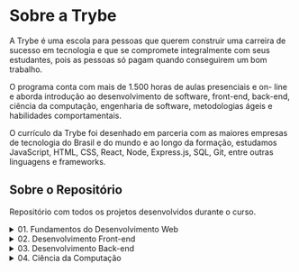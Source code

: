 # **Sobre a Trybe**

A Trybe é uma escola para pessoas que querem construir uma carreira de sucesso em tecnologia e que se compromete integralmente com seus estudantes, pois as pessoas só pagam quando conseguirem um bom trabalho.

O programa conta com mais de 1.500 horas de aulas presenciais e on- line e aborda introdução ao desenvolvimento de software, front-end, back-end, ciência da computação, engenharia de software, metodologias ágeis e habilidades comportamentais.

O currículo da Trybe foi desenhado em parceria com as maiores empresas de tecnologia do Brasil e do mundo e ao longo da formação, estudamos JavaScript, HTML, CSS, React, Node, Express.js, SQL, Git, entre outras linguagens e frameworks.

## **Sobre o Repositório**

Repositório com todos os projetos desenvolvidos durante o curso.

  <details>
    <summary>01. Fundamentos do Desenvolvimento Web</summary>
    <table>
      <tr>
        <td colspan="2" align="center">
          <strong>Bloco 01:</strong> Unix, Bash e Shell Script
        </td>
      </tr>
      <tr>
        <td>:ballot_box_with_check:</td>
        <td><s><em><strong>03:</strong> Setup</em></s></td>
      </tr>
      <tr>
        <td>:ballot_box_with_check:</td>
        <td><s><em><strong>03:</strong> Fundamentos do Desenvolvimento Web</em></s></td>
      </tr>
      <tr>
        <td>:ballot_box_with_check:</td>
        <td><s><em><strong>03:</strong> Introdução - Unix & Shell</em></s></td>
      </tr>
      <tr>
        <td>:ballot_box_with_check:</td>
        <td><s><em><strong>03:</strong> Unix & Bash - Parte 1</em></s></td>
      </tr>
      <tr>
        <td>:ballot_box_with_check:</td>
        <td><s><em><strong>04:</strong> Unix & Bash - Parte 2</em></s></td>
      </tr>
      <tr>
        <td colspan="2" align="center">
          <strong>Bloco 02:</strong> Git, GitHub e Internet
        </td>
      </tr>
      <tr>
        <td>:black_square_button:</td>
        <td><strong>01:</strong> Git & GitHub - O que é e para que serve</td>
      </tr>
      <tr>
        <td>:black_square_button:</td>
        <td><strong>02:</strong> Git & GitHub - Entendendo os comandos</td>
      </tr>
      <tr>
        <td>:black_square_button:</td>
        <td><strong>03:</strong> Internet - Entendendo como ela funciona</td>
      </tr>
      <tr>
        <td colspan="2" align="center">
          <strong>Bloco 03:</strong> Introdução à HTML e CSS
        </td>
      </tr>
      <tr>
        <td>:ballot_box_with_check:</td>
        <td><s><em><strong>01:</strong> Introdução - HTML & CSS</em></s></td>
      </tr>
      <tr>
        <td>:black_square_button:</td>
        <td><strong>01:</strong> HTML & CSS - Estruturas de página</td>
      </tr>
      <tr>
        <td>:black_square_button:</td>
        <td><strong>02:</strong> HTML & CSS - Primeiros passos em CSS</td>
      </tr>
      <tr>
        <td>:black_square_button:</td>
        <td><strong>03:</strong> HTML & CSS - Seletores e posicionamento</td>
      </tr>
      <tr>
        <td>:black_square_button:</td>
        <td><strong>04:</strong> HTML Semântico</td>
      </tr>
      <tr>
        <td>:ballot_box_with_check:</td>
        <td><s><em><strong>05:</strong> Projeto - Lessons Learned</em></s></td>
      </tr>
      <tr>
        <td colspan="2" align="center">
          <strong>Bloco 04:</strong> Introdução à JavaScript e Lógica de Programação
        </td>
      </tr>
      <tr>
        <td>:ballot_box_with_check:</td>
        <td><s><em><strong>01:</strong> Introdução - JavaScript</em></s></td>
      </tr>
      <tr>
        <td>:black_square_button:</td>
        <td><strong>01:</strong> JavaScript - Primeiros passos</td>
      </tr>
      <tr>
        <td>:black_square_button:</td>
        <td><strong>02:</strong> JavaScript - Array e loop For</td>
      </tr>
      <tr>
        <td>:black_square_button:</td>
        <td><strong>03:</strong> JavaScript - Lógica de Programação e Algoritmos</td>
      </tr>
      <tr>
        <td>:black_square_button:</td>
        <td><strong>04:</strong> JavaScript - Objetos e funções</td>
      </tr>
      <tr>
        <td>:ballot_box_with_check:</td>
        <td><s><em><strong>05:</strong> Projeto - Playground Functions</em></s></td>
      </tr>
      <tr>
        <td colspan="2" align="center">
          <strong>Bloco 05:</strong> JavaScript: DOM, Eventos e Web Storage
        </td>
      </tr>
      <tr>
        <td>:black_square_button:</td>
        <td><strong>01:</strong> JavaScript - DOM e seletores</td>
      </tr>
      <tr>
        <td>:black_square_button:</td>
        <td><strong>02:</strong> JavaScript - Trabalhando com elementos</td>
      </tr>
      <tr>
        <td>:black_square_button:</td>
        <td><strong>03:</strong> JavaScript - Eventos</td>
      </tr>
      <tr>
        <td>:black_square_button:</td>
        <td><strong>04:</strong> JavaScript - Web Storage</td>
      </tr>
      <tr>
        <td>:ballot_box_with_check:</td>
        <td><s><em><strong>05:</strong> Fundamentos - JavaScript - Projetos</em></s></td>
      </tr>
      <tr>
        <td>:ballot_box_with_check:</td>
        <td><s><em><strong>05:</strong> Projeto - Arte com Pixels</em></s></td>
      </tr>
      <tr>
        <td>:ballot_box_with_check:</td>
        <td><s><em><strong>06:</strong> Projeto - Lista de tarefas</em></s></td>
      </tr>
      <tr>
        <td>:ballot_box_with_check:</td>
        <td><s><em><strong>07:</strong> (Bônus) Projeto - Meme Generator</em></s></td>
      </tr>
      <tr>
        <td>:ballot_box_with_check:</td>
        <td><s><em><strong>08:</strong> (Bônus) Projeto - Adivinhe a Cor</em></s></td>
      </tr>
      <tr>
        <td>:ballot_box_with_check:</td>
        <td><s><em><strong>08:</strong> (Bônus) Projeto - Carta Misteriosa</em></s></td>
      </tr>
      <tr>
        <td colspan="2" align="center">
          <strong>Bloco 06:</strong> HTML e CSS: Forms, Flexbox e Responsivo
        </td>
      </tr>
      <tr>
        <td>:black_square_button:</td>
        <td><strong>01:</strong> HTML & CSS - Forms</td>
      </tr>
      <tr>
        <td>:black_square_button:</td>
        <td><strong>02:</strong> Bibliotecas JavaScript e Frameworks CSS</td>
      </tr>
      <tr>
        <td>:ballot_box_with_check:</td>
        <td><s><em><strong>03:</strong> Introdução - CSS Flexbox</em></s></td>
      </tr>
      <tr>
        <td>:black_square_button:</td>
        <td><strong>03:</strong> CSS Flexbox - Parte 1</td>
      </tr>
      <tr>
        <td>:ballot_box_with_check:</td>
        <td><s><em><strong>04:</strong> CSS Flexbox - Parte 2</em></s></td>
      </tr>
      <tr>
        <td>:black_square_button:</td>
        <td><strong>05:</strong> CSS Responsivo - Mobile First</td>
      </tr>
      <tr>
        <td>:ballot_box_with_check:</td>
        <td><s><em><strong>06:</strong> Projeto - Página inicial do Facebook</em></s></td>
      </tr>
      <tr>
        <td colspan="2" align="center">
          <strong>Bloco 07:</strong> Introdução à JavaScript ES6 e Testes Unitários
        </td>
      </tr>
      <tr>
        <td>:ballot_box_with_check:</td>
        <td><s><em><strong>01:</strong> JavaScript ES6 - let, const, arrow functions e template literals</em></s></td>
      </tr>
      <tr>
        <td>:ballot_box_with_check:</td>
        <td><s><em><strong>02:</strong> JavaScript ES6 - Objects</em></s></td>
      </tr>
      <tr>
        <td>:ballot_box_with_check:</td>
        <td><s><em><strong>03:</strong> Testes unitários em JavaScript</em></s></td>
      </tr>
      <tr>
        <td>:ballot_box_with_check:</td>
        <td><s><em><strong>04:</strong> Projeto - JavaScript Testes Unitários</em></s></td>
      </tr>
      <tr>
        <td colspan="2" align="center">
          <strong>Bloco 08:</strong> Higher Order Functions do JavaScript ES6
        </td>
      </tr>
      <tr>
        <td>:ballot_box_with_check:</td>
        <td><s><em><strong>01:</strong> JavaScript ES6 - Higher Order Functions - forEach, find, some, every, sort</em></s></td>
      </tr>
      <tr>
        <td>:ballot_box_with_check:</td>
        <td><s><em><strong>02:</strong> JavaScript ES6 - Higher Order Functions - map e filter</em></s></td>
      </tr>
      <tr>
        <td>:ballot_box_with_check:</td>
        <td><s><em><strong>03:</strong> JavaScript ES6 - Higher Order Functions - reduce</em></s></td>
      </tr>
      <tr>
        <td>:ballot_box_with_check:</td>
        <td><s><em><strong>04:</strong> JavaScript ES6 - spread operator, parâmetro rest, destructuring e mais</em></s></td>
      </tr>
      <tr>
        <td>:ballot_box_with_check:</td>
        <td><s><em><strong>05:</strong> Projeto - Zoo functions</em></s></td>
      </tr>
      <tr>
        <td colspan="2" align="center">
          <strong>Bloco 09:</strong> JavaScript Assíncrono e Promises
        </td>
      </tr>
      <tr>
        <td>:ballot_box_with_check:</td>
        <td><s><em><strong>01:</strong> JavaScript Assíncrono e Callbacks</em></s></td>
      </tr>
      <tr>
        <td>:ballot_box_with_check:</td>
        <td><s><em><strong>02:</strong> JavaScript Promises</em></s></td>
      </tr>
      <tr>
        <td>:ballot_box_with_check:</td>
        <td><s><em><strong>03:</strong> Projeto - Carrinho de Compras</em></s></td>
      </tr>
      <tr>
        <td colspan="2" align="center">
          <strong>Bloco 10:</strong> Testes automatizados com Jest
        </td>
      </tr>
      <tr>
        <td>:ballot_box_with_check:</td>
        <td><s><em><strong>01:</strong> Primeiros passos no Jest</em></s></td>
      </tr>
      <tr>
        <td>:ballot_box_with_check:</td>
        <td><s><em><strong>02:</strong> Jest - Testes Assíncronos</em></s></td>
      </tr>
      <tr>
        <td>:black_square_button:</td>
        <td><strong>03:</strong> Jest - Simulando comportamentos</td>
      </tr>
      <tr>
        <td>:black_square_button:</td>
        <td><strong>04:</strong> Projeto - Jest Assíncrono e Mocking</td>
      </tr>
    </table>
</details>
<details>
  <summary>02. Desenvolvimento Front-end</summary>
  <table>
    <tr>
      <td colspan="2" align="center">
        <strong>Bloco 11:</strong> Introdução à React
      </td>
    </tr>
    <tr>
      <td>:black_square_button:</td>
      <td><strong>01:</strong> Introdução - Front-end</td>
    </tr>
    <tr>
      <td>:black_square_button:</td>
      <td><strong>01:</strong> Introdução - React</td>
    </tr>
    <tr>
      <td>:black_square_button:</td>
      <td><strong>01:</strong> 'Hello, world!' no React!
      </td>
    </tr>
    <tr>
      <td>:black_square_button:</td>
      <td><strong>02:</strong> Componentes React</td>
    </tr>
    <tr>
      <td>:black_square_button:</td>
      <td><strong>03:</strong> Projeto - Movie Cards Library
      </td>
    </tr>
    <tr>
      <td colspan="2" align="center">
        <strong>Bloco 12:</strong> Componentes com Estado, Eventos e Formulários com
        React
      </td>
    </tr>
    <tr>
      <td>:black_square_button:</td>
      <td>01:</strong> Componentes com estado e eventos</td>
    </tr>
    <tr>
      <td>:black_square_button:</td>
      <td>02:</strong> Formulários no React</td>
    </tr>
    <tr>
      <td>:black_square_button:</td>
      <td>03:</strong> Projeto - Movie Cards Library Stateful</td>
    </tr>
    <tr>
      <td colspan="2" align="center">
        <strong>Bloco 13:</strong> Ciclo de Vida de Componentes e React Router
      </td>
    </tr>
    <tr>
      <td>:black_square_button:</td>
      <td>01:</strong> Ciclo de vida de componentes</td>
    </tr>
    <tr>
      <td>:black_square_button:</td>
      <td>02:</strong> React Router</td>
    </tr>
    <tr>
      <td>:black_square_button:</td>
      <td>03:</strong> Projeto - Movie Cards Library CRUD</td>
    </tr>
    <tr>
      <td colspan="2" align="center">
        <strong>Bloco 14:</strong> Metodologias Ágeis
      </td>
    </tr>
    <tr>
      <td>:black_square_button:</td>
      <td>01:</strong> Metodologias Ágeis</td>
    </tr>
    <tr>
      <td>:black_square_button:</td>
      <td>02:</strong> Projeto - Frontend Online Store</td>
    </tr>
    <tr>
      <td colspan="2" align="center">
        <strong>Bloco 15:</strong> Testes automatizados com React Testing Library
      </td>
    </tr>
    <tr>
      <td>:black_square_button:</td>
      <td>01:</strong> RTL - Primeiros passos</td>
    </tr>
    <tr>
      <td>:black_square_button:</td>
      <td>02:</strong> RTL - Mocks e Inputs</td>
    </tr>
    <tr>
      <td>:black_square_button:</td>
      <td>03:</strong> RTL - Testando React Router</td>
    </tr>
    <tr>
      <td>:black_square_button:</td>
      <td>04:</strong> Projeto - Testes em React</td>
    </tr>
    <tr>
      <td colspan="2" align="center">
        <strong>Bloco 16:</strong> Gerenciamento de estado com Redux
      </td>
    </tr>
    <tr>
      <td>:black_square_button:</td>
      <td>01:</strong> Introdução ao Redux - O estado global da aplicação</td>
    </tr>
    <tr>
      <td>:black_square_button:</td>
      <td>02:</strong> Usando o Redux no React</td>
    </tr>
    <tr>
      <td>:black_square_button:</td>
      <td>03:</strong> Usando o Redux no React - Prática</td>
    </tr>
    <tr>
      <td>:black_square_button:</td>
      <td>04:</strong> Usando o Redux no React - Actions Assíncronas</td>
    </tr>
    <tr>
      <td>:black_square_button:</td>
      <td>05:</strong> Testes em React-Redux</td>
    </tr>
    <tr>
      <td>:black_square_button:</td>
      <td>06:</strong> Projeto - Trybe Wallet</td>
    </tr>
    <tr>
      <td colspan="2" align="center">
        <strong>Bloco 17:</strong> Projeto Jogo de Trivia
      </td>
    </tr>
    <tr>
      <td>:black_square_button:</td>
      <td>01:</strong> Projeto - Jogo de Trivia</td>
    </tr>
    <tr>
      <td colspan="2" align="center">
        <strong>Bloco 18:</strong> Context API e React Hooks
      </td>
    </tr>
    <tr>
      <td>:black_square_button:</td>
      <td>01:</strong> Context API do React</td>
    </tr>
    <tr>
      <td>:black_square_button:</td>
      <td>02:</strong> React Hooks - useState e useContext</td>
    </tr>
    <tr>
      <td>:black_square_button:</td>
      <td>03:</strong> React Hooks - useEffect e Hooks customizados</td>
    </tr>
    <tr>
      <td>:black_square_button:</td>
      <td>04:</strong> Projeto - StarWars Datatable com Context API e Hooks</td>
    </tr>
    <tr>
      <td colspan="2" align="center">
        <strong>Bloco 19:</strong> Projeto App de Receitas
      </td>
    </tr>
    <tr>
      <td>:black_square_button:</td>
      <td>01:</strong> Projeto - App de Receitas</td>
    </tr>
  </table>
</details>
<details>
  <summary>03. Desenvolvimento Back-end</summary>
  <table>
    <tr>
      <td colspan="2" align="center">
        <strong>Bloco 20:</strong> Introdução à SQL
      </td>
    </tr>
    <tr>
      <td>:black_square_button:</td>
      <td>01:</strong> Introdução - Back-end</td>
    </tr>
    <tr>
      <td>:black_square_button:</td>
      <td>01:</strong> Introdução - Bancos de dados relacionais</td>
    </tr>
    <tr>
      <td>:black_square_button:</td>
      <td>01:</strong> Banco de dados SQL</td>
    </tr>
    <tr>
      <td>:black_square_button:</td>
      <td>02:</strong> Encontrando dados em um banco de dados</td>
    </tr>
    <tr>
      <td>:black_square_button:</td>
      <td>03:</strong> Filtrando dados de forma específica</td>
    </tr>
    <tr>
      <td>:black_square_button:</td>
      <td>04:</strong> Manipulando tabelas</td>
    </tr>
    <tr>
      <td>:black_square_button:</td>
      <td>05:</strong> Projeto - All For One</td>
    </tr>
    <tr>
      <td colspan="2" align="center">
        <strong>Bloco 21:</strong> Funções SQL, Joins e Subqueries
      </td>
    </tr>
    <tr>
      <td>:black_square_button:</td>
      <td>01:</strong> Funções mais usadas no SQL</td>
    </tr>
    <tr>
      <td>:black_square_button:</td>
      <td>02:</strong> Descomplicando JOINs, UNIONs e Subqueries</td>
    </tr>
    <tr>
      <td>:black_square_button:</td>
      <td>03:</strong> Stored Routines & Stored Functions</td>
    </tr>
    <tr>
      <td>:black_square_button:</td>
      <td>04:</strong> Projeto - Vocabulary Booster</td>
    </tr>
    <tr>
      <td colspan="2" align="center">
        <strong>Bloco 22:</strong> Normalização e Modelagem de Banco de Dados
      </td>
    </tr>
    <tr>
      <td>:black_square_button:</td>
      <td>01:</strong> Transformando ideias em um modelo de banco de dados</td>
    </tr>
    <tr>
      <td>:black_square_button:</td>
      <td>02:</strong> Normalização, Formas Normais e Dumps</td>
    </tr>
    <tr>
      <td>:black_square_button:</td>
      <td>03:</strong> Transformando ideias em um modelo de banco de dados -Parte 2</td>
    </tr>
    <tr>
      <td>:black_square_button:</td>
      <td>04:</strong> Projeto - One For All</td>
    </tr>
    <tr>
      <td colspan="2" align="center">
        <strong>Bloco 23:</strong> Introdução ao MongoDB
      </td>
    </tr>
    <tr>
      <td>:black_square_button:</td>
      <td>01:</strong> Introdução - NoSQL</td>
    </tr>
    <tr>
      <td>:black_square_button:</td>
      <td>01:</strong> MongoDB - Introdução</td>
    </tr>
    <tr>
      <td>:black_square_button:</td>
      <td>02:</strong> Filter Operators</td>
    </tr>
    <tr>
      <td>:black_square_button:</td>
      <td>03:</strong> Projeto - Data Flights</td>
    </tr>
    <tr>
      <td colspan="2" align="center">
        <strong>Bloco 24:</strong> MongoDB: Updates Simples e Complexos
      </td>
    </tr>
    <tr>
      <td>:black_square_button:</td>
      <td>01:</strong> Updates Simples</td>
    </tr>
    <tr>
      <td>:black_square_button:</td>
      <td>02:</strong> Updates Complexos - Arrays - Parte 1</td>
    </tr>
    <tr>
      <td>:black_square_button:</td>
      <td>03:</strong> Updates Complexos - Arrays - Parte 2</td>
    </tr>
    <tr>
      <td>:black_square_button:</td>
      <td>04:</strong> Projeto - Commerce</td>
    </tr>
    <tr>
      <td colspan="2" align="center">
        <strong>Bloco 25:</strong> MongoDB: Aggregation Framework
      </td>
    </tr>
    <tr>
      <td>:black_square_button:</td>
      <td>01:</strong> Aggregation Framework - Parte 1</td>
    </tr>
    <tr>
      <td>:black_square_button:</td>
      <td>02:</strong> Aggregation Framework - Parte 2</td>
    </tr>
    <tr>
      <td>:black_square_button:</td>
      <td>03:</strong> Projeto - Aggregations</td>
    </tr>
    <tr>
      <td colspan="2" align="center">
        <strong>Bloco 26:</strong> Introdução ao desenvolvimento Web com NodeJS
      </td>
    </tr>
    <tr>
      <td>:black_square_button:</td>
      <td>01:</strong> Intro - NodeJS</td>
    </tr>
    <tr>
      <td>:black_square_button:</td>
      <td>01:</strong> NodeJS - Introdução</td>
    </tr>
    <tr>
      <td>:black_square_button:</td>
      <td>02:</strong> NodeJS - Fluxo Assíncrono</td>
    </tr>
    <tr>
      <td>:black_square_button:</td>
      <td>03:</strong> NodeJS - Arquitetura</td>
    </tr>
    <tr>
      <td>:black_square_button:</td>
      <td>04:</strong> Express: HTTP com Node.js</td>
    </tr>
    <tr>
      <td>:black_square_button:</td>
      <td>05:</strong> Práticando Express</td>
    </tr>
    <tr>
      <td>:black_square_button:</td>
      <td>06:</strong> Projeto - Crush Manager</td>
    </tr>
    <tr>
      <td colspan="2" align="center">
        <strong>Bloco 27:</strong> NodeJS: Camada de Serviço e Arquitetura Rest e Restful
      </td>
    </tr>
    <tr>
      <td>:black_square_button:</td>
      <td>01:</strong> Introdução - Arquitetura de Software</td>
    </tr>
    <tr>
      <td>:black_square_button:</td>
      <td>01:</strong> Arquitetura de Software - Camada de Model</td>
    </tr>
    <tr>
      <td>:black_square_button:</td>
      <td>02:</strong> Arquitetura de Software - Camada de Controller e Service</td>
    </tr>
    <tr>
      <td>:black_square_button:</td>
      <td>03:</strong> Arquitetura web - Rest e Restful</td>
    </tr>
    <tr>
      <td>:black_square_button:</td>
      <td>04:</strong> Projeto - Store Manager</td>
    </tr>
    <tr>
      <td colspan="2" align="center">
        <strong>Bloco 28:</strong> Autenticação e Upload de Arquivos
      </td>
    </tr>
    <tr>
      <td>:black_square_button:</td>
      <td>01:</strong> NodeJS - JWT - (JSON Web Token)</td>
    </tr>
    <tr>
      <td>:black_square_button:</td>
      <td>02:</strong> NodeJS - Upload de arquivos com Multer</td>
    </tr>
    <tr>
      <td>:black_square_button:</td>
      <td>03:</strong> Projeto - Cookmaster</td>
    </tr>
    <tr>
      <td colspan="2" align="center">
        <strong>Bloco 29:</strong> Deployment
      </td>
    </tr>
    <tr>
      <td>:black_square_button:</td>
      <td>01:</strong> Introdução - Deploy</td>
    </tr>
    <tr>
      <td>:black_square_button:</td>
      <td>01:</strong> Infraestrutura - Deploy com Heroku</td>
    </tr>
    <tr>
      <td>:black_square_button:</td>
      <td>02:</strong> Deploy - Gerenciadores de Processos</td>
    </tr>
    <tr>
      <td>:black_square_button:</td>
      <td>03:</strong> Projeto - Stranger Things</td>
    </tr>
    <tr>
      <td colspan="2" align="center">
        <strong>Bloco 30:</strong> Projeto Trybeer
      </td>
    </tr>
    <tr>
      <td>:black_square_button:</td>
      <td>01:</strong> Projeto - Trybeer</td>
    </tr>
    <tr>
      <td>:black_square_button:</td>
      <td>Bloco 31:</strong> Arquitetura: SOLID e ORM</td>
    </tr>
    <tr>
      <td>:black_square_button:</td>
      <td>01:</strong> Arquitetura - Princípios SOLID</td>
    </tr>
    <tr>
      <td>:black_square_button:</td>
      <td>02:</strong> ORM - Interface da aplicação com o banco de dados</td>
    </tr>
    <tr>
      <td>:black_square_button:</td>
      <td>03:</strong> ORM - Associations</td>
    </tr>
    <tr>
      <td>:black_square_button:</td>
      <td>04:</strong> Boas práticas na escrita de testes</td>
    </tr>
    <tr>
      <td>:black_square_button:</td>
      <td>05:</strong> Projeto - API de Blogs</td>
    </tr>
    <tr>
      <td colspan="2" align="center">
        <strong>Bloco 32:</strong> Sockets
      </td>
    </tr>
    <tr>
      <td>:black_square_button:</td>
      <td>01:</strong> Arquitetura de Software - Camada de View</td>
    </tr>
    <tr>
      <td>:black_square_button:</td>
      <td>02:</strong> Sockets - TCP/UDP & NET</td>
    </tr>
    <tr>
      <td>:black_square_button:</td>
      <td>03:</strong> Sockets - Socket.io</td>
    </tr>
    <tr>
      <td>:black_square_button:</td>
      <td>04:</strong> Projeto - Webchat</td>
    </tr>
    <tr>
      <td colspan="2" align="center">
        <strong>Bloco 33:</strong> Projeto Trybeer II
      </td>
    </tr>
    <tr>
      <td>:black_square_button:</td>
      <td>01:</strong> Projeto - Trybeer v2</td>
    </tr>
  </table>
</details>
<details>
  <summary>04. Ciência da Computação</summary>
  <table>
    <tr>
      <td colspan="2" align="center">
        <strong>Bloco 34:</strong> Arquitetura de Computadores e Redes
      </td>
    </tr>
    <tr>
      <td>:black_square_button:</td>
      <td>01:</strong> Introdução - Ciência da Computação</td>
    </tr>
    <tr>
      <td>:black_square_button:</td>
      <td>01:</strong> Arquitetura de Computadores</td>
    </tr>
    <tr>
      <td>:black_square_button:</td>
      <td>02:</strong> Arquitetura de redes</td>
    </tr>
    <tr>
      <td>:black_square_button:</td>
      <td>03:</strong> Redes de computadores, ferramentas e segurança</td>
    </tr>
    <tr>
      <td>:black_square_button:</td>
      <td>04:</strong> Projeto - Explorando os protocolos</td>
    </tr>
    <tr>
      <td colspan="2" align="center">
        <strong>Bloco 35:</strong> Introdução à Python e Raspagem de Dados da Web
      </td>
    </tr>
    <tr>
      <td>:black_square_button:</td>
      <td>01:</strong> Aprendendo Python</td>
    </tr>
    <tr>
      <td>:black_square_button:</td>
      <td>02:</strong> Entrada e Saída de Dados</td>
    </tr>
    <tr>
      <td>:black_square_button:</td>
      <td>03:</strong> Raspagem de Dados</td>
    </tr>
    <tr>
      <td>:black_square_button:</td>
      <td>04:</strong> Testes</td>
    </tr>
    <tr>
      <td>:black_square_button:</td>
      <td>05:</strong> Projeto - Tech news</td>
    </tr>
    <tr>
      <td colspan="2" align="center">
        <strong>Bloco 36:</strong> Programação Orientada a Objetos e Padrões de
        Projeto
      </td>
    </tr>
    <tr>
      <td>:black_square_button:</td>
      <td>01:</strong> Introdução à programação orientada a objetos</td>
    </tr>
    <tr>
      <td>:black_square_button:</td>
      <td>02:</strong> Programação orientada a objetos na prática</td>
    </tr>
    <tr>
      <td>:black_square_button:</td>
      <td>03:</strong> Padrões de projeto</td>
    </tr>
    <tr>
      <td>:black_square_button:</td>
      <td>04:</strong> Projeto - Relatórios de Estoque</td>
    </tr>
    <tr>
      <td colspan="2" align="center">
        <strong>Bloco 37:</strong> Algoritmos e Estrutura de Dados
      </td>
    </tr>
    <tr>
      <td>:black_square_button:</td>
      <td>01:</strong> Estrutura de Dados I - Arrays</td>
    </tr>
    <tr>
      <td>:black_square_button:</td>
      <td>02:</strong> Estrutura de Dados I - Complexidade de Algoritmos</td>
    </tr>
    <tr>
      <td>:black_square_button:</td>
      <td>03:</strong> Recursividade e Estratégias para solução de problemas</td>
    </tr>
    <tr>
      <td>:black_square_button:</td>
      <td>04:</strong> Algoritmos de ordenação e busca</td>
    </tr>
    <tr>
      <td>:black_square_button:</td>
      <td>05:</strong> Projeto - Algoritmos</td>
    </tr>
    <tr>
      <td colspan="2" align="center">
        <strong>Bloco 38:</strong> Estrutura de Dados: Hash e Set
      </td>
    </tr>
    <tr>
      <td>:black_square_button:</td>
      <td>01:</strong> Estrutura de dados II - Hash maps & Dict</td>
    </tr>
    <tr>
      <td>:black_square_button:</td>
      <td>02:</strong> Estrutura de dados II - Set</td>
    </tr>
    <tr>
      <td>:black_square_button:</td>
      <td>03:</strong> Projeto - Restaurant Orders</td>
    </tr>
    <tr>
      <td colspan="2" align="center">
        <strong>Bloco 39:</strong> Estrutura de Dados: Pilhas, Filas e Listas
      </td>
    </tr>
    <tr>
      <td>:black_square_button:</td>
      <td>01:</strong> Estrutura de dados III - Pilhas</td>
    </tr>
    <tr>
      <td>:black_square_button:</td>
      <td>02:</strong> Estrutura de dados III - Deque</td>
    </tr>
    <tr>
      <td>:black_square_button:</td>
      <td>03:</strong> Estrutura de Dados III - Nó & Listas ligadas</td>
    </tr>
    <tr>
      <td>:black_square_button:</td>
      <td>04:</strong> Estrutura de Dados III - Listas duplamente ligadas</td>
    </tr>
    <tr>
      <td>:black_square_button:</td>
      <td>05:</strong> Projeto - TING - Trybe Is Not Google</td>
    </tr>
  </table>
</details>